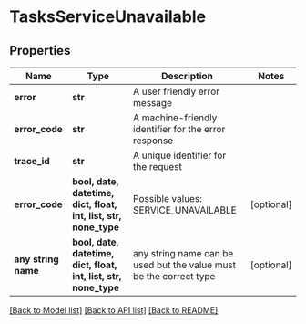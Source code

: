 # TasksServiceUnavailable


## Properties
Name | Type | Description | Notes
------------ | ------------- | ------------- | -------------
**error** | **str** | A user friendly error message | 
**error_code** | **str** | A machine-friendly identifier for the error response | 
**trace_id** | **str** | A unique identifier for the request | 
**error_code** | **bool, date, datetime, dict, float, int, list, str, none_type** | Possible values: SERVICE_UNAVAILABLE | [optional] 
**any string name** | **bool, date, datetime, dict, float, int, list, str, none_type** | any string name can be used but the value must be the correct type | [optional]

[[Back to Model list]](../README.md#documentation-for-models) [[Back to API list]](../README.md#documentation-for-api-endpoints) [[Back to README]](../README.md)


